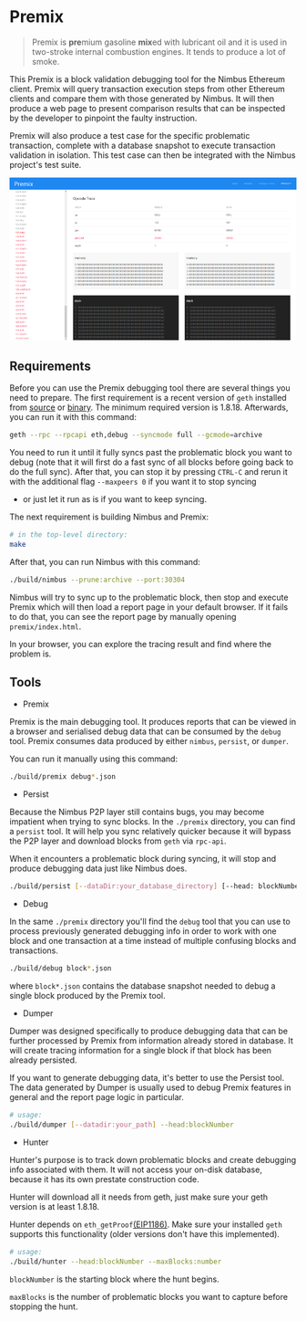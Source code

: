 # Premix

> Premix is **pre**mium gasoline **mix**ed with lubricant oil and it is
used in two-stroke internal combustion engines. It tends to produce a lot of
smoke.

This Premix is a block validation debugging tool for the Nimbus Ethereum
client. Premix will query transaction execution steps from other Ethereum
clients and compare them with those generated by Nimbus. It will then produce a
web page to present comparison results that can be inspected by the developer
to pinpoint the faulty instruction.

Premix will also produce a test case for the specific problematic transaction,
complete with a database snapshot to execute transaction validation in
isolation. This test case can then be integrated with the Nimbus project's test
suite.

![screenshot](assets/images/premix_screenshot.png)

## Requirements

Before you can use the Premix debugging tool there are several things you need
to prepare. The first requirement is a recent version of `geth` installed from
[source](https://github.com/ethereum/go-ethereum/releases) or
[binary](https://ethereum.github.io/go-ethereum/downloads/). The minimum
required version is 1.8.18. Afterwards, you can run it with this command:

```bash
geth --rpc --rpcapi eth,debug --syncmode full --gcmode=archive
```

You need to run it until it fully syncs past the problematic block you want to
debug (note that it will first do a fast sync of all blocks before going back
to do the full sync). After that, you can stop it by pressing `CTRL-C` and
rerun it with the additional flag `--maxpeers 0` if you want it to stop syncing
- or just let it run as is if you want to keep syncing.

The next requirement is building Nimbus and Premix:

```bash
# in the top-level directory:
make
```

After that, you can run Nimbus with this command:

```bash
./build/nimbus --prune:archive --port:30304
```

Nimbus will try to sync up to the problematic block, then stop and execute
Premix which will then load a report page in your default browser. If it fails
to do that, you can see the report page by manually opening
`premix/index.html`.

In your browser, you can explore the tracing result and find where the problem is.

## Tools

* Premix

Premix is the main debugging tool. It produces reports that can be viewed in
a browser and serialised debug data that can be consumed by the `debug` tool.
Premix consumes data produced by either `nimbus`, `persist`, or `dumper`.

You can run it manually using this command:

```bash
./build/premix debug*.json
```

* Persist

Because the Nimbus P2P layer still contains bugs, you may become impatient when
trying to sync blocks. In the `./premix` directory, you can find a `persist`
tool. It will help you sync relatively quicker because it will bypass the P2P
layer and download blocks from `geth` via `rpc-api`.

When it encounters a problematic block during syncing, it will stop and produce
debugging data just like Nimbus does.

```bash
./build/persist [--dataDir:your_database_directory] [--head: blockNumber] [--maxBlocks: number] [--numCommits: number]
```

* Debug

In the same `./premix` directory you'll find the `debug` tool that you can use
to process previously generated debugging info in order to work with one block
and one transaction at a time instead of multiple confusing blocks and
transactions.

```bash
./build/debug block*.json
```

where `block*.json` contains the database snapshot needed to debug a single
block produced by the Premix tool.

* Dumper

Dumper was designed specifically to produce debugging data that can be further
processed by Premix from information already stored in database. It will create
tracing information for a single block if that block has been already
persisted.

If you want to generate debugging data, it's better to use the Persist tool.
The data generated by Dumper is usually used to debug Premix features in
general and the report page logic in particular.

```bash
# usage:
./build/dumper [--datadir:your_path] --head:blockNumber
```

* Hunter

Hunter's purpose is to track down problematic blocks and create debugging info
associated with them. It will not access your on-disk database, because it has
its own prestate construction code.

Hunter will download all it needs from geth, just make sure your geth version
is at least 1.8.18.

Hunter depends on
`eth_getProof`[(EIP1186)](https://github.com/ethereum/EIPs/issues/1186). Make
sure your installed `geth` supports this functionality (older versions don't
have this implemented).

```bash
# usage:
./build/hunter --head:blockNumber --maxBlocks:number
```

`blockNumber` is the starting block where the hunt begins.

`maxBlocks` is the number of problematic blocks you want to capture before
stopping the hunt.

